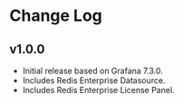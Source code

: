 # Change Log

## v1.0.0

- Initial release based on Grafana 7.3.0.
- Includes Redis Enterprise Datasource.
- Includes Redis Enterprise License Panel.
